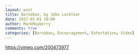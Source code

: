 ```yaml
---
layout: post
title: Barnabas, by Jake Locklear
date: 2017-01-01 18:00
author: MarkMayberry
comments: true
categories: [Barnabas, Encouragement, Exhortation, Video]
---
```

https://vimeo.com/200473977
